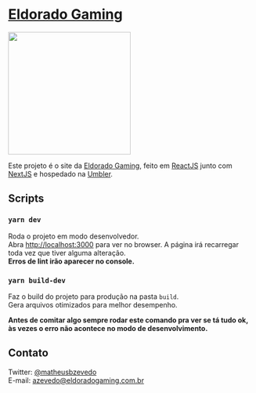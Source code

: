 # [Eldorado Gaming](https://www.eldoradogaming.com.br)

<a href='https://www.eldoradogaming.com.br' target='_blank'>
  <img src='https://www.eldoradogaming.com.br/eldorado-gaming.svg' width='250'/>
</a>

Este projeto é o site da [Eldorado Gaming](https://www.eldoradogaming.com.br), feito em [ReactJS](https://reactjs.org/) junto com [NextJS](https://nextjs.org) e hospedado na [Umbler](https://umbler.com/br).

## Scripts

### `yarn dev`

Roda o projeto em modo desenvolvedor.<br />
Abra [http://localhost:3000](http://localhost:3000) para ver no browser.
A página irá recarregar toda vez que tiver alguma alteração.<br />
**Erros de lint irão aparecer no console.**

### `yarn build-dev`

Faz o build do projeto para produção na pasta `build`.<br />
Gera arquivos otimizados para melhor desempenho.

**Antes de comitar algo sempre rodar este comando pra ver se tá tudo ok, às vezes o erro não acontece no modo de desenvolvimento.**

## Contato

Twitter: [@matheusbzevedo](https://twitter.com/matheusbzevedo) <br />
E-mail: <a href='mailto:azevedo@eldoradogaming.com.br' >azevedo@eldoradogaming.com.br</a>
